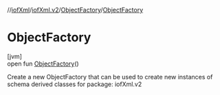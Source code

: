 //[iofXml](../../../index.md)/[iofXml.v2](../index.md)/[ObjectFactory](index.md)/[ObjectFactory](-object-factory.md)

# ObjectFactory

[jvm]\
open fun [ObjectFactory](-object-factory.md)()

Create a new ObjectFactory that can be used to create new instances of schema derived classes for package: iofXml.v2

